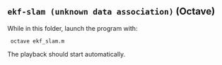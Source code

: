 ## `ekf-slam (unknown data association)` (Octave)
While in this folder, launch the program with:
 
     octave ekf_slam.m

The playback should start automatically.

